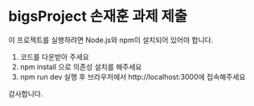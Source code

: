 # bigsProject 손재훈 과제 제출 

이 프로젝트를 실행하려면 Node.js와 npm이 설치되어 있어야 합니다.

1. 코드를 다운받아 주세요
2. npm install 으로 의존성 설치를 해주세요
3. npm run dev 실행 후 브라우저에서 http://localhost:3000에 접속해주세요

감사합니다.
